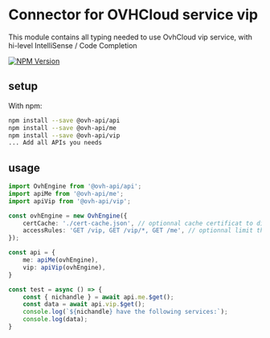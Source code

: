 # Connector for OVHCloud service vip

This module contains all typing needed to use OvhCloud vip service, with hi-level IntelliSense / Code Completion

[![NPM Version](https://img.shields.io/npm/v/@ovh-api/vip.svg?style=flat)](https://www.npmjs.org/package/@ovh-api/vip)

## setup

With npm:
````bash
npm install --save @ovh-api/api
npm install --save @ovh-api/me
npm install --save @ovh-api/vip
... Add all APIs you needs
````

## usage

````typescript
import OvhEngine from '@ovh-api/api';
import apiMe from '@ovh-api/me';
import apiVip from '@ovh-api/vip';

const ovhEngine = new OvhEngine({ 
    certCache: './cert-cache.json', // optionnal cache certificat to disk
    accessRules: 'GET /vip, GET /vip/*, GET /me', // optionnal limit the requested privileges.
});

const api = {
    me: apiMe(ovhEngine),
    vip: apiVip(ovhEngine),
}

const test = async () => {
    const { nichandle } = await api.me.$get();
    const data = await api.vip.$get();
    console.log(`${nichandle} have the following services:`);
    console.log(data);
}

````